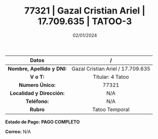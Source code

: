 ﻿---
title: 77321 | Gazal Cristian Ariel | 17.709.635 | TATOO-3
date: 02/01/2024
draft: false
tags: ['titular', 'tatoo']
---

|          **Datos**          |  /  |
|:---------------------------:|:---:|
| **Nombre, Apellido y DNI:** | Gazal Cristian Ariel / 17.709.635 |
|          **V o T:**         | Titular: 4 Tatoo |
|      **Numero Único:**      | 77321 |
|  **Localidad y Dirección:** | N/A |
|        **Teléfono:**        | N/A |
|          **Rubro**          | Tatoo Temporal |

**Estado de Pago:** **PAGO COMPLETO**

**Correo:** N/A
